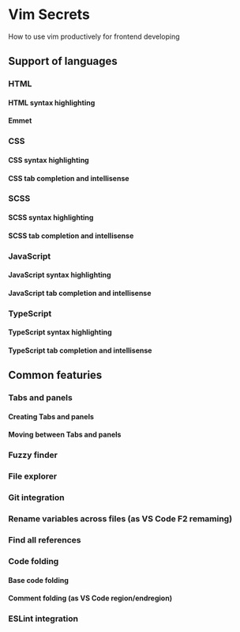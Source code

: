 # Vim Secrets
How to use vim productively for frontend developing

## Support of languages

### HTML

#### HTML syntax highlighting

#### Emmet

### CSS

#### CSS syntax highlighting

#### CSS tab completion and intellisense

### SCSS

#### SCSS syntax highlighting

#### SCSS tab completion and intellisense

### JavaScript 

#### JavaScript syntax highlighting

#### JavaScript tab completion and intellisense

### TypeScript 

#### TypeScript syntax highlighting

#### TypeScript tab completion and intellisense

## Common featuries

### Tabs and panels

#### Creating Tabs and panels

#### Moving between Tabs and panels

### Fuzzy finder

### File explorer

### Git integration

### Rename variables across files (as VS Code F2 remaming)

### Find all references

### Code folding

#### Base code folding

#### Comment folding (as VS Code region/endregion)

### ESLint integration 
